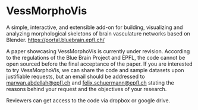 # VessMorphoVis
A simple, interactive, and extensible add-on for building, visualizing and analyzing morphological skeletons of brain vasculature networks based on Blender. https://portal.bluebrain.epfl.ch/

A paper showcasing VessMorphoVis is currently under revision. According to the regulations of the Blue Brain Project and EPFL, the code cannot be open sourced before the final acceptance of the paper. If you are interested to try VessMorphoVis, we can share the code and sample datasets upon justifiable requests, but an email should be addressed to marwan.abdellah@epfl.ch and felix.schuermann@epfl.ch stating the reasons behind your request and the objectives of your research.

Reviewers can get access to the code via dropbox or google drive. 
